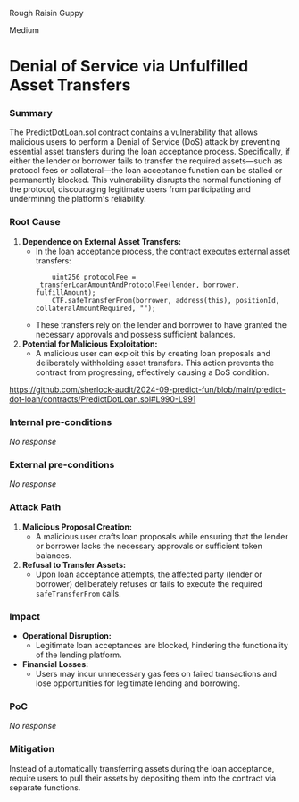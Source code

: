Rough Raisin Guppy

Medium

# Denial of Service via Unfulfilled Asset Transfers

### Summary

The PredictDotLoan.sol contract contains a vulnerability that allows malicious users to perform a Denial of Service (DoS) attack by preventing essential asset transfers during the loan acceptance process. Specifically, if either the lender or borrower fails to transfer the required assets—such as protocol fees or collateral—the loan acceptance function can be stalled or permanently blocked. This vulnerability disrupts the normal functioning of the protocol, discouraging legitimate users from participating and undermining the platform's reliability.

### Root Cause


1. **Dependence on External Asset Transfers:**
   - In the loan acceptance process, the contract executes external asset transfers:
     ```solidity:contracts/PredictDotLoan.sol
         uint256 protocolFee = _transferLoanAmountAndProtocolFee(lender, borrower, fulfillAmount);
         CTF.safeTransferFrom(borrower, address(this), positionId, collateralAmountRequired, "");
     ```
   - These transfers rely on the lender and borrower to have granted the necessary approvals and possess sufficient balances.
2. **Potential for Malicious Exploitation:**
   - A malicious user can exploit this by creating loan proposals and deliberately withholding asset transfers. This action prevents the contract from progressing, effectively causing a DoS condition.


https://github.com/sherlock-audit/2024-09-predict-fun/blob/main/predict-dot-loan/contracts/PredictDotLoan.sol#L990-L991

### Internal pre-conditions

_No response_

### External pre-conditions

_No response_

### Attack Path


1. **Malicious Proposal Creation:**
   - A malicious user crafts loan proposals while ensuring that the lender or borrower lacks the necessary approvals or sufficient token balances.
2. **Refusal to Transfer Assets:**
   - Upon loan acceptance attempts, the affected party (lender or borrower) deliberately refuses or fails to execute the required `safeTransferFrom` calls.


### Impact


- **Operational Disruption:**
  - Legitimate loan acceptances are blocked, hindering the functionality of the lending platform.
- **Financial Losses:**
  - Users may incur unnecessary gas fees on failed transactions and lose opportunities for legitimate lending and borrowing.

### PoC

_No response_

### Mitigation

Instead of automatically transferring assets during the loan acceptance, require users to pull their assets by depositing them into the contract via separate functions.